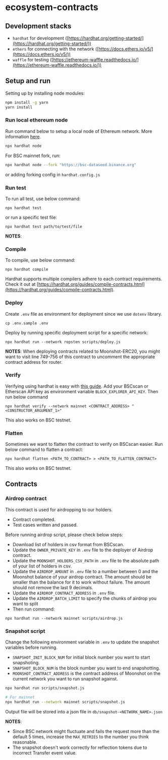 # ecosystem-contracts
## Development stacks
* `hardhat` for development ([https://hardhat.org/getting-started/](https://hardhat.org/getting-started/))
* `ethers` for connecting with the network ([https://docs.ethers.io/v5/](https://docs.ethers.io/v5/))
* `waffle` for testing ([https://ethereum-waffle.readthedocs.io/](https://ethereum-waffle.readthedocs.io/))

## Setup and run
Setting up by installing node modules:

```bash
npm install -g yarn
yarn install
```

### Run local ethereum node
Run command below to setup a local node of Ethereum network. More information [here](https://hardhat.org/hardhat-network/).

```bash
npx hardhat node
```

For BSC mainnet fork, run:

```bash
npx hardhat node --fork "https://bsc-dataseed.binance.org"
```
or adding forking config in `hardhat.config.js`

### Run test
To run all test, use below command:

```
npx hardhat test
```
or run a specific test file:

```
npx hardhat test path/to/test/file
```

**NOTES**:


### Compile
To compile, use below command:

```
npx hardhat compile
```
Hardhat supports multiple compilers adhere to each contract requirements. Check it out at [https://hardhat.org/guides/compile-contracts.html](https://hardhat.org/guides/compile-contracts.html).

### Deploy
Create `.env` file as environment for deployment since we use `dotenv` library.

```
cp .env.sample .env
```

Deploy by running specific deployment script for a specific network:

```
npx hardhat run --network ropsten scripts/deploy.js
```

**NOTES**: When deploying contracts related to Moonshot-ERC20, you might want to visit line 749-756 of this contract to uncomment the appropriate contract address for router.

### Verify
Verifying using hardhat is easy with [this guide](https://www.binance.org/en/blog/verify-with-hardhat/).
Add your BSCscan or Etherscan API key as environment variable `BLOCK_EXPLORER_API_KEY`. Then run below command
```
npx hardhat verify --network mainnet <CONTRACT_ADDRESS> "<CONSTRUCTOR_ARGUMENT_1>"
```
This also works on BSC testnet.

### Flatten
Sometimes we want to flatten the contract to verify on BSCscan easier. Run below command to flatten a contract:
```
npx hardhat flatten <PATH_TO_CONTRACT> > <PATH_TO_FLATTEN_CONTRACT>
```
This also works on BSC testnet.

## Contracts
### Airdrop contract
This contract is used for airdropping to our holders.
- Contract completed.
- Test cases written and passed.

Before running airdrop script, please check below steps:
- Download list of holders in csv format from BSCscan.
- Update the `OWNER_PRIVATE_KEY` in `.env` file to the deployer of Airdrop contract.
- Update the `MOONSHOT_HOLDERS_CSV_PATH` in `.env` file to the absolute path of your list of holders in csv.
- Update the `AIRDROP_AMOUNT` in `.env` file to a number between 0 and the Moonshot balance of your airdrop contract. The amount should be smaller than the balance for it to work without failure. The amount should not remove the last 9 decimals.
- Update the `AIRDROP_CONTRACT_ADDRESS` in `.env` file.
- Update the `AIRDROP_BATCH_LIMIT` to specify the chunks of airdrop you want to split
- Then run command:

```
npx hardhat run --network mainnet scripts/airdrop.js
```

### Snapshot script
Change the following environment variable in `.env` to update the snapshot variables before running.
- `SNAPSHOT_INIT_BLOCK_NUM` for initial block number you want to start snapshoting.
- `SNAPSHOT_BLOCK_NUM` is the block number you want to end snapshotting.
- `MOONSHOT_CONTRACT_ADDRESS` is the contract address of Moonshot on the current network you want to run snapshot against.

```bash
npx hardhat run scripts/snapshot.js

# For mainnet
npx hardhat run --network mainnet scripts/snapshot.js
```

Output file will be stored into a json file in `db/snapshot-<NETWORK_NAME>.json`

**NOTES**:
- Since BSC network might fluctuate and fails the request more than the default 5 times, increase the `MAX_RETRIES` to the number you think reasonable.
- The snapshot doesn't work correctly for reflection tokens due to incorrect Transfer event value.

